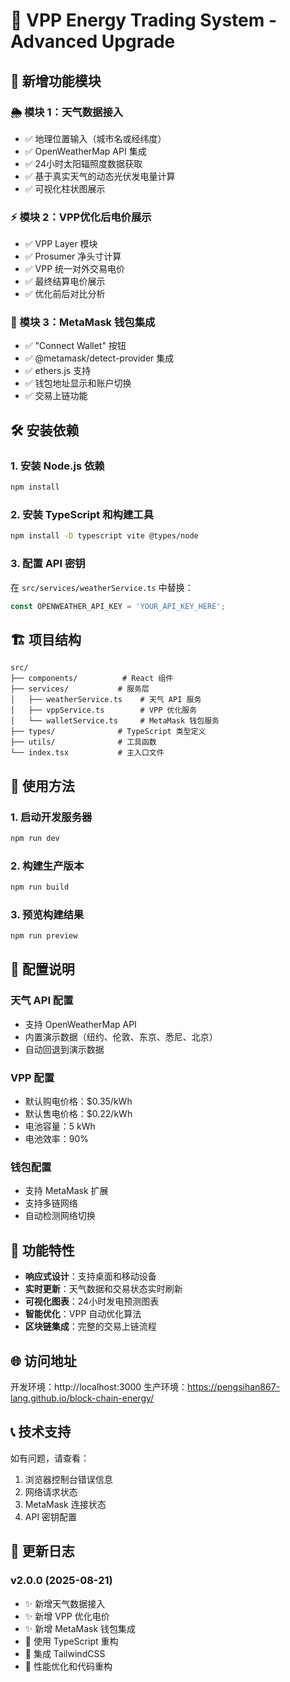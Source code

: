 # 🚀 VPP Energy Trading System - Advanced Upgrade

## 🌟 新增功能模块

### 🌦️ 模块 1：天气数据接入
- ✅ 地理位置输入（城市名或经纬度）
- ✅ OpenWeatherMap API 集成
- ✅ 24小时太阳辐照度数据获取
- ✅ 基于真实天气的动态光伏发电量计算
- ✅ 可视化柱状图展示

### ⚡ 模块 2：VPP优化后电价展示
- ✅ VPP Layer 模块
- ✅ Prosumer 净头寸计算
- ✅ VPP 统一对外交易电价
- ✅ 最终结算电价展示
- ✅ 优化前后对比分析

### 🔐 模块 3：MetaMask 钱包集成
- ✅ "Connect Wallet" 按钮
- ✅ @metamask/detect-provider 集成
- ✅ ethers.js 支持
- ✅ 钱包地址显示和账户切换
- ✅ 交易上链功能

## 🛠️ 安装依赖

### 1. 安装 Node.js 依赖
```bash
npm install
```

### 2. 安装 TypeScript 和构建工具
```bash
npm install -D typescript vite @types/node
```

### 3. 配置 API 密钥
在 `src/services/weatherService.ts` 中替换：
```typescript
const OPENWEATHER_API_KEY = 'YOUR_API_KEY_HERE';
```

## 🏗️ 项目结构

```
src/
├── components/          # React 组件
├── services/           # 服务层
│   ├── weatherService.ts    # 天气 API 服务
│   ├── vppService.ts        # VPP 优化服务
│   └── walletService.ts     # MetaMask 钱包服务
├── types/              # TypeScript 类型定义
├── utils/              # 工具函数
└── index.tsx           # 主入口文件
```

## 🚀 使用方法

### 1. 启动开发服务器
```bash
npm run dev
```

### 2. 构建生产版本
```bash
npm run build
```

### 3. 预览构建结果
```bash
npm run preview
```

## 🔧 配置说明

### 天气 API 配置
- 支持 OpenWeatherMap API
- 内置演示数据（纽约、伦敦、东京、悉尼、北京）
- 自动回退到演示数据

### VPP 配置
- 默认购电价格：$0.35/kWh
- 默认售电价格：$0.22/kWh
- 电池容量：5 kWh
- 电池效率：90%

### 钱包配置
- 支持 MetaMask 扩展
- 支持多链网络
- 自动检测网络切换

## 📱 功能特性

- **响应式设计**：支持桌面和移动设备
- **实时更新**：天气数据和交易状态实时刷新
- **可视化图表**：24小时发电预测图表
- **智能优化**：VPP 自动优化算法
- **区块链集成**：完整的交易上链流程

## 🌐 访问地址

开发环境：http://localhost:3000
生产环境：https://pengsihan867-lang.github.io/block-chain-energy/

## 📞 技术支持

如有问题，请查看：
1. 浏览器控制台错误信息
2. 网络请求状态
3. MetaMask 连接状态
4. API 密钥配置

## 🔄 更新日志

### v2.0.0 (2025-08-21)
- ✨ 新增天气数据接入
- ✨ 新增 VPP 优化电价
- ✨ 新增 MetaMask 钱包集成
- 🎨 使用 TypeScript 重构
- 🎨 集成 TailwindCSS
- 🚀 性能优化和代码重构
